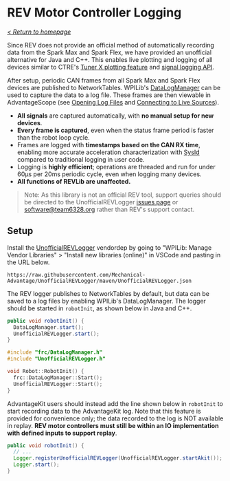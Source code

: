 # REV Motor Controller Logging

_[< Return to homepage](/docs/INDEX.md)_

Since REV does not provide an official method of automatically recording data from the Spark Max and Spark Flex, we have provided an unofficial alternative for Java and C++. This enables live plotting and logging of all devices similar to CTRE's [Tuner X plotting feature](https://v6.docs.ctr-electronics.com/en/latest/docs/tuner/plotting.html) and [signal logging API](https://v6.docs.ctr-electronics.com/en/latest/docs/yearly-changes/yearly-changelog.html#signal-logging).

After setup, periodic CAN frames from all Spark Max and Spark Flex devices are published to NetworkTables. WPILib's [DataLogManager](https://docs.wpilib.org/en/stable/docs/software/telemetry/datalog.html) can be used to capture the data to a log file. These frames are then viewable in AdvantageScope (see [Opening Log Files](/docs/OPEN-FILE.md) and [Connecting to Live Sources](/docs/OPEN-LIVE.md)).

- **All signals** are captured automatically, with **no manual setup for new devices**.
- **Every frame is captured**, even when the status frame period is faster than the robot loop cycle.
- Frames are logged with **timestamps based on the CAN RX time**, enabling more accurate acceleration characterization with [SysId](https://docs.wpilib.org/en/stable/docs/software/pathplanning/system-identification/introduction.html) compared to traditional logging in user code.
- Logging is **highly efficient**; operations are threaded and run for under 60µs per 20ms periodic cycle, even when logging many devices.
- **All functions of REVLib are unaffected.**

> Note: As this library is not an official REV tool, support queries should be directed to the UnofficialREVLogger [issues page](https://github.com/Mechanical-Advantage/UnofficialREVLogger/issues) or software@team6328.org rather than REV's support contact.

## Setup

Install the [UnofficialREVLogger](https://github.com/Mechanical-Advantage/UnofficialREVLogger) vendordep by going to "WPILib: Manage Vendor Libraries" > "Install new libraries (online)" in VSCode and pasting in the URL below.

```
https://raw.githubusercontent.com/Mechanical-Advantage/UnofficialREVLogger/maven/UnofficialREVLogger.json
```

The REV logger publishes to NetworkTables by default, but data can be saved to a log files by enabling WPILib's DataLogManager. The logger should be started in `robotInit`, as shown below in Java and C++.

```java
public void robotInit() {
  DataLogManager.start();
  UnofficialREVLogger.start();
}
```

```cpp
#include "frc/DataLogManager.h"
#include "UnofficialREVLogger.h"

void Robot::RobotInit() {
  frc::DataLogManager::Start();
  UnofficialREVLogger::Start();
}
```

AdvantageKit users should instead add the line shown below in `robotInit` to start recording data to the AdvantageKit log. Note that this feature is provided for convenience only; the data recorded to the log is NOT available in replay. **REV motor controllers must still be within an IO implementation with defined inputs to support replay**.

```java
public void robotInit() {
  // ...
  Logger.registerUnofficialREVLogger(UnofficialREVLogger.startAkit());
  Logger.start();
}
```
